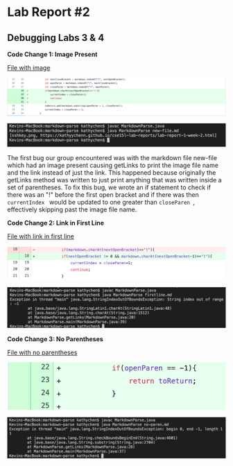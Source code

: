 # Lab Report #2
## Debugging Labs 3 & 4

**Code Change 1: Image Present**

[File with image](https://github.com/kathyychenn/markdown-parse/blob/e163154ba3fa8ff3dc54a3646fa51007fb37f502/new-file.md)

![Image](new-file-fix.png)

![Image](new-file-failure.png)

The first bug our group encountered was with the markdown file new-file which had an image present causing getLinks to print the image file name and the link instead of just the link. This happened because originally the getLinks method was written to just print anything that was written inside a set of parentheses. To fix this bug, we wrote an if statement to check if there was an "!" before the first open bracket and if there was then `currentIndex ` would be updated to one greater than  `closeParen `, effectively skipping past the image file name.

**Code Change 2: Link in First Line**

[File with link in first line](https://github.com/kathyychenn/markdown-parse/blob/55c0abb952f73c73646e9d5cb26234d6f39d91a6/firstline.md)

![Image](firstline-fix.png)

![Image](firstline-failure.png)

**Code Change 3: No Parentheses**

[File with no parentheses](https://github.com/kathyychenn/markdown-parse/blob/7f4aa679e296d8b6fb536f7f42994a4a26afacd3/no-paren.md)

![Image](no-paren-fix.png)

![Image](no-paren-failure.png)